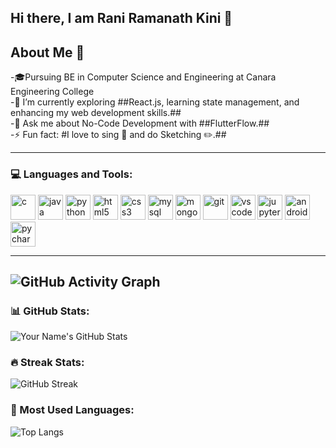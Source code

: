## Hi there, I am Rani Ramanath Kini 👋

## About Me 🚀
-🎓Pursuing BE in Computer Science and Engineering at Canara Engineering College  
-🌱 I’m currently exploring ##React.js, learning state management, and enhancing my web development skills.##  
-💬 Ask me about No-Code Development with ##FlutterFlow.##  
-⚡ Fun fact: #I love to sing 🎤 and do Sketching ✏️.##  

---


### 💻 Languages and Tools:

<p align="left"> 
  <!-- C -->
  <img src="https://cdn.jsdelivr.net/gh/devicons/devicon/icons/c/c-original.svg" alt="c" width="40" height="40"/> 
  
  <!-- Java -->
  <img src="https://cdn.jsdelivr.net/gh/devicons/devicon/icons/java/java-original.svg" alt="java" width="40" height="40"/> 
  
  <!-- Python -->
  <img src="https://cdn.jsdelivr.net/gh/devicons/devicon/icons/python/python-original.svg" alt="python" width="40" height="40"/> 
  
  <!-- HTML -->
  <img src="https://cdn.jsdelivr.net/gh/devicons/devicon/icons/html5/html5-original.svg" alt="html5" width="40" height="40"/> 
  
  <!-- CSS -->
  <img src="https://cdn.jsdelivr.net/gh/devicons/devicon/icons/css3/css3-original.svg" alt="css3" width="40" height="40"/> 
  
  <!-- MySQL -->
  <img src="https://cdn.jsdelivr.net/gh/devicons/devicon/icons/mysql/mysql-original.svg" alt="mysql" width="40" height="40"/> 
  
  <!-- MongoDB -->
  <img src="https://cdn.jsdelivr.net/gh/devicons/devicon/icons/mongodb/mongodb-original.svg" alt="mongodb" width="40" height="40"/> 
  
  <!-- Git -->
  <img src="https://cdn.jsdelivr.net/gh/devicons/devicon/icons/git/git-original.svg" alt="git" width="40" height="40"/> 
  
  <!-- VS Code -->
  <img src="https://cdn.jsdelivr.net/gh/devicons/devicon/icons/vscode/vscode-original.svg" alt="vscode" width="40" height="40"/> 
  
  <!-- Jupyter Notebook -->
  <img src="https://cdn.jsdelivr.net/gh/devicons/devicon/icons/jupyter/jupyter-original.svg" alt="jupyter" width="40" height="40"/> 
  
  <!-- Android Studio -->
  <img src="https://cdn.jsdelivr.net/gh/devicons/devicon/icons/androidstudio/androidstudio-original.svg" alt="android studio" width="40" height="40"/> 
  
  <!-- PyCharm -->
  <img src="https://resources.jetbrains.com/storage/products/company/brand/logos/PyCharm_icon.svg" alt="pycharm" width="40" height="40"/> 
</p>

---

![GitHub Activity Graph](https://github-readme-activity-graph.vercel.app/graph?username=ranirkini2004&theme=github) 
---

### 📊 GitHub Stats:
![Your Name's GitHub Stats](https://github-readme-stats.vercel.app/api?username=ranirkini2004&show_icons=true&theme=tokyonight)

### 🔥 Streak Stats:
![GitHub Streak](https://streak-stats.demolab.com/?user=ranirkini2004&theme=tokyonight)

### 🚀 Most Used Languages:
![Top Langs](https://github-readme-stats.vercel.app/api/top-langs/?username=ranirkini2004&layout=compact&theme=tokyonight)


